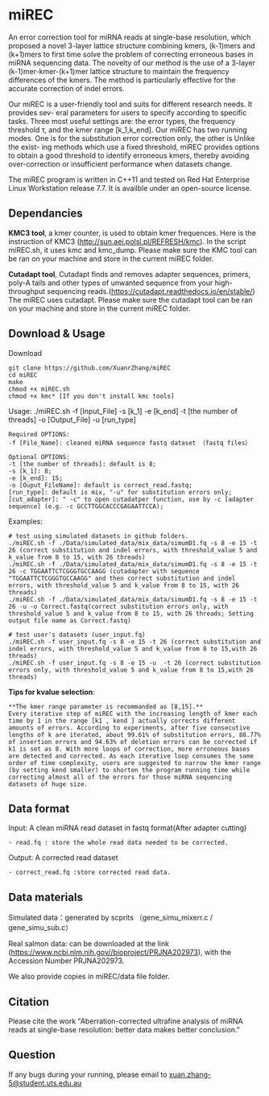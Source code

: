 # miREC
An error correction tool for miRNA reads at single-base resolution, which proposed a novel 3-layer lattice structure combining kmers, (k-1)mers and (k+1)mers to first time solve the problem of correcting erroneous bases in miRNA sequencing data. 
The novelty of our method is the use of a 3-layer (k-1)mer-kmer-(k+1)mer lattice structure to maintain the frequency differences of the kmers.
The method is particularly effective for the accurate correction of indel errors. 

Our miREC is a user-friendly tool and suits for different research needs. It provides sev- eral parameters for users to specify according to specific tasks. Three most useful settings are: the error types, the frequency threshold τ, and the kmer range [k_1,k_end]. Our miREC has two running modes. One is for the substitution error correction only, the other is Unlike the exist- ing methods which use a fixed threshold, miREC provides options to obtain a good threshold to identify erroneous kmers, thereby avoiding over-correction or insufficient performance when datasets change.  

The miREC program is written in C++11 and tested on Red Hat Enterprise Linux Workstation release 7.7. It is availble under an open-source license.

## Dependancies
**KMC3 tool**, a kmer counter, is used to obtain kmer frequences. Here is the instruction of KMC3 (http://sun.aei.polsl.pl/REFRESH/kmc).
In the script miREC.sh, it uses kmc and kmc_dump. Please make sure the KMC tool can be ran on your machine and store in the current miREC folder.

**Cutadapt tool**, Cutadapt finds and removes adapter sequences, primers, poly-A tails and other types of unwanted sequence from your high-throughput sequencing reads.(https://cutadapt.readthedocs.io/en/stable/)
The miREC uses cutadapt. Please make sure the cutadapt tool can be ran on your machine and store in the current miREC folder.


## Download & Usage

Download

	git clone https://github.com/XuanrZhang/miREC
	cd miREC
	make
	chmod +x miREC.sh
	chmod +x kmc* [If you don't install kmc tools] 
	
	
Usage: ./miREC.sh -f [Input_File] -s [k_1] -e [k_end] -t [the number of threads] -o [Output_File] -u [run_type]

	Required OPTIONS:
	-f [File_Name]: cleaned miRNA sequence fastq dataset （fastq files）

	Optional OPTIONS:
	-t [the number of threads]: default is 8;
	-s [k_1]: 8;
	-e [k_end]: 15;
	-o [Ouput_FileName]: default is correct_read.fastq;
	[run_type]: default is mix, "-u" for substitution errors only;
	[cut_adapter]: " -c" to open cutadatper function, use by -c [adapter sequence] (e.g. -c GCCTTGGCACCCGAGAATTCCA);
	
Examples: 

	# test using simulated datasets in github folders.
	./miREC.sh -f ./Data/simulated_data/mix_data/simumD1.fq -s 8 -e 15 -t 26 (correct substitution and indel errors, with threshold_value 5 and k_value from 8 to 15, with 26 threads)
	./miREC.sh -f ./Data/simulated_data/mix_data/simumD1.fq -s 8 -e 15 -t 26 -c TGGAATTCTCGGGTGCCAAGG (cutadapter with sequence "TGGAATTCTCGGGTGCCAAGG" and then correct substitution and indel errors, with threshold_value 5 and k_value from 8 to 15, with 26 threads)
	./miREC.sh -f ./Data/simulated_data/mix_data/simumD1.fq -s 8 -e 15 -t 26 -u -o Correct.fastq(correct substitution errors only, with threshold_value 5 and k_value from 8 to 15, with 26 threads; Setting output file name as Correct.fastq)
	
	# test user's datasets (user_input.fq)
	./miREC.sh -f user_input.fq -s 8 -e 15 -t 26 (correct substitution and indel errors, with threshold_value 5 and k_value from 8 to 15,with 26 threads)
	./miREC.sh -f user_input.fq -s 8 -e 15 -u  -t 26 (correct substitution errors only, with threshold_value 5 and k_value from 8 to 15,with 26 threads)

**Tips for kvalue selection**:

	**The kmer range parameter is recommanded as [8,15].**
	Every iterative step of miREC with the increasing length of kmer each time by 1 in the range [k1 , kend ] actually corrects different amounts of errors. According to experiments, after five consecutive lengths of k are iterated, about 99.61% of substitution errors, 88.77% of insertion errors and 94.63% of deletion errors can be corrected if k1 is set as 8. With more loops of correction, more erroneous bases are detected and corrected. As each iterative loop consumes the same order of time complexity, users are suggested to narrow the kmer range (by setting kend smaller) to shorten the program running time while correcting almost all of the errors for those miRNA sequencing datasets of huge size.
  
## Data format
Input: A clean miRNA read dataset in fastq format(After adapter cutting)

	- read.fq : store the whole read data needed to be corrected.
	
Output: A corrected read dataset 

	- correct_read.fq :store corrected read data.
	
## Data materials

Simulated data：generated by scprits （gene_simu_mixerr.c / gene_simu_sub.c）

Real salmon data: can be downloaded at the link (https://www.ncbi.nlm.nih.gov//bioproject/PRJNA202973), with the Accession Number PRJNA202973.

We also provide copies in miREC/data file folder.

	
## Citation
Please cite the work "Aberration-corrected ultrafine analysis of miRNA reads at single-base resolution: better data makes better conclusion."

## Question
If any bugs during your running, please email to xuan.zhang-5@student.uts.edu.au
